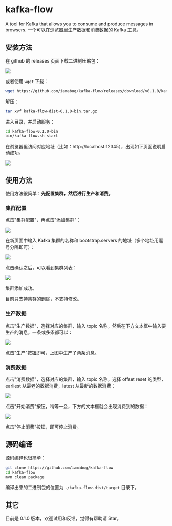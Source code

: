 # kafka-flow

A tool for Kafka that allows you to consume and produce messages in browsers.
一个可以在浏览器里生产数据和消费数据的 Kafka 工具。

## 安装方法

在 github 的 releases 页面下载二进制压缩包：

![](https://tva1.sinaimg.cn/large/006tNbRwly1ga4btuyornj30q40a7t9i.jpg)

或者使用 `wget` 下载：

```bash
wget https://github.com/iamabug/kafka-flow/releases/download/v0.1.0/kafka-flow-dist-0.1.0-bin.tar.gz
```

解压：

```bash
tar xvf kafka-flow-dist-0.1.0-bin.tar.gz
```

进入目录，并启动服务：

```bash
cd kafka-flow-0.1.0-bin
bin/kafka-flow.sh start
```

在浏览器里访问对应地址（比如：http://localhost:12345），出现如下页面说明启动成功。

![](https://tva1.sinaimg.cn/large/006tNbRwly1ga4c3vhebsj30xi0axwf5.jpg)

## 使用方法

使用方法很简单：**先配置集群，然后进行生产和消费。**

### 集群配置

点击"集群配置"，再点击"添加集群"：

![](https://tva1.sinaimg.cn/large/006tNbRwly1ga4c6kgzxsj30w105k74l.jpg)

在新页面中输入 Kafka 集群的名称和 bootstrap.servers 的地址（多个地址用逗号分隔即可）：

![](https://tva1.sinaimg.cn/large/006tNbRwly1ga4c7ldfmkj30vm0a4gmd.jpg)

点击确认之后，可以看到集群列表：

![](https://tva1.sinaimg.cn/large/006tNbRwly1ga4c8xc5huj30vn07h74t.jpg)

集群添加成功。

目前只支持集群的删除，不支持修改。

### 生产数据

点击"生产数据"，选择对应的集群，输入 topic 名称，然后在下方文本框中输入要生产的消息，一条或多条都可以：

![](https://tva1.sinaimg.cn/large/006tNbRwly1ga4ccdnfo6j30vf0a9mxy.jpg)

点击"生产"按钮即可，上图中生产了两条消息。

### 消费数据

点击"消费数据"，选择对应的集群，输入 topic 名称，选择 offset reset 的类型，earliest 从最老的数据消费，latest 从最新的数据消费：

![](https://tva1.sinaimg.cn/large/006tNbRwly1ga4cfjivy8j30vz0bp754.jpg)

点击"开始消费"按钮，稍等一会，下方的文本框就会出现消费到的数据：

![](https://tva1.sinaimg.cn/large/006tNbRwly1ga4cioy2osj30ve0cbq3y.jpg)

点击"停止消费"按钮，即可停止消费。

## 源码编译

源码编译也很简单：

```bash
git clone https://github.com/iamabug/kafka-flow
cd kafka-flow
mvn clean package
```

编译出来的二进制包的位置为 `./kafka-flow-dist/target` 目录下。

## 其它

目前是 0.1.0 版本，欢迎试用和反馈，觉得有帮助请 Star。


